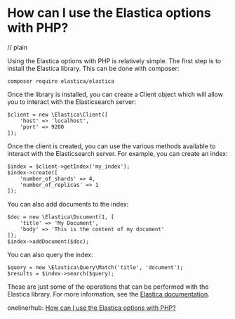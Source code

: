 # How can I use the Elastica options with PHP?
// plain

Using the Elastica options with PHP is relatively simple. The first step is to install the Elastica library. This can be done with composer:
```
composer require elastica/elastica
```

Once the library is installed, you can create a Client object which will allow you to interact with the Elasticsearch server:
```
$client = new \Elastica\Client([
    'host' => 'localhost',
    'port' => 9200
]);
```

Once the client is created, you can use the various methods available to interact with the Elasticsearch server. For example, you can create an index:
```
$index = $client->getIndex('my_index');
$index->create([
    'number_of_shards' => 4,
    'number_of_replicas' => 1
]);
```

You can also add documents to the index:
```
$doc = new \Elastica\Document(1, [
    'title' => 'My Document',
    'body' => 'This is the content of my document'
]);
$index->addDocument($doc);
```

You can also query the index:
```
$query = new \Elastica\Query\Match('title', 'document');
$results = $index->search($query);
```

These are just some of the operations that can be performed with the Elastica library. For more information, see the [Elastica documentation](https://github.com/ruflin/Elastica).

onelinerhub: [How can I use the Elastica options with PHP?](https://onelinerhub.com/php-elastica/how-can-i-use-the-elastica-options-with-php)